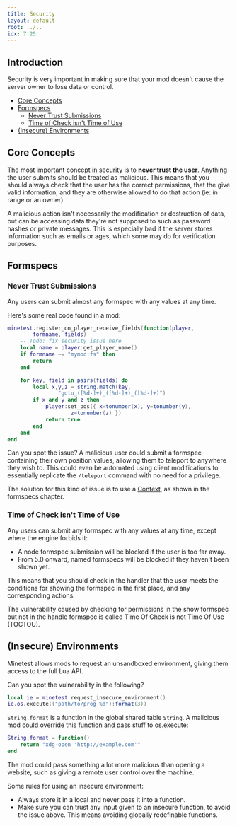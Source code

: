 ```yaml
---
title: Security
layout: default
root: ../..
idx: 7.25
---
```


## Introduction

Security is very important in making sure that your mod doesn't cause the server
owner to lose data or control.

* [Core Concepts](#core-concepts)
* [Formspecs](#formspecs)
    * [Never Trust Submissions](#never-trust-submissions)
    * [Time of Check isn't Time of Use](#time_of_check_isnt_time_of_use)
* [(Insecure) Environments](#insecure-environments)

## Core Concepts

The most important concept in security is to **never trust the user**.
Anything the user submits should be treated as malicious.
This means that you should always check that the user has the correct permissions,
that the give valid information, and they are otherwise allowed to do that action
(ie: in range or an owner)

A malicious action isn't necessarily the modification or destruction of data,
but can be accessing data they're not supposed to such as password hashes or
private messages.
This is especially bad if the server stores information such as emails or ages,
which some may do for verification purposes.

## Formspecs

### Never Trust Submissions

Any users can submit almost any formspec with any values at any time.

Here's some real code found in a mod:

```lua
minetest.register_on_player_receive_fields(function(player,
        formname, fields)
    -- Todo: fix security issue here
    local name = player:get_player_name()
    if formname ~= "mymod:fs" then
        return
    end

    for key, field in pairs(fields) do
        local x,y,z = string.match(key,
                "goto_([%d-]+)_([%d-]+)_([%d-]+)")
        if x and y and z then
            player:set_pos({ x=tonumber(x), y=tonumber(y),
                    z=tonumber(z) })
            return true
        end
    end
end
```

Can you spot the issue? A malicious user could submit a formspec containing
their own position values, allowing them to teleport to anywhere they wish to.
This could even be automated using client modifications to essentially replicate
the `/teleport` command with no need for a privilege.

The solution for this kind of issue is to use a
[Context](../players/formspecs.html#contexts), as shown in
the formspecs chapter.

### Time of Check isn't Time of Use

Any users can submit any formspec with any values at any time, except where the
engine forbids it:

* A node formspec submission will be blocked if the user is too far away.
* From 5.0 onward, named formspecs will be blocked if they haven't been shown yet.

This means that you should check in the handler that the user meets the
conditions for showing the formspec in the first place, and any corresponding
actions.

The vulnerability caused by checking for permissions in the show formspec but not
in the handle formspec is called Time Of Check is not Time Of Use (TOCTOU).


## (Insecure) Environments

Minetest allows mods to request an unsandboxed environment, giving them access
to the full Lua API.

Can you spot the vulnerability in the following?

```lua
local ie = minetest.request_insecure_environment()
ie.os.execute(("path/to/prog %d"):format(3))
```

`String.format` is a function in the global shared table `String`.
A malicious mod could override this function and pass stuff to os.execute:

```lua
String.format = function()
    return "xdg-open 'http://example.com'"
end
```

The mod could pass something a lot more malicious than opening a website, such
as giving a remote user control over the machine.

Some rules for using an insecure environment:

* Always store it in a local and never pass it into a function.
* Make sure you can trust any input given to an insecure function, to avoid the
  issue above. This means avoiding globally redefinable functions.
